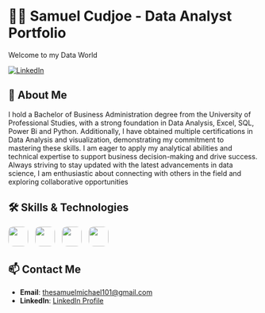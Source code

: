 # 👨‍💼 Samuel Cudjoe - Data Analyst Portfolio

Welcome to my Data World

[![LinkedIn](https://img.shields.io/badge/LinkedIn-0A66C2?style=for-the-badge&logo=linkedin&logoColor=white)](https://www.linkedin.com/in/samuelcudjoe)


## 💼 About Me

I hold a Bachelor of Business Administration degree from the University of Professional Studies, with a strong foundation in Data Analysis, Excel, SQL, Power Bi and Python. Additionally, I have obtained multiple certifications in Data Analysis and visualization, demonstrating my commitment to mastering these skills. I am eager to apply my analytical abilities and technical expertise to support business decision-making and drive success. Always striving to stay updated with the latest advancements in data science, I am enthusiastic about connecting with others in the field and exploring collaborative opportunities


## 🛠️ Skills & Technologies

<div>
  <img src="https://img.shields.io/badge/Excel-217346?style=for-the-badge&logo=microsoft-excel&logoColor=white" height="40" style="border-radius: 10px; margin-right: 10px;" />
  <img src="https://img.shields.io/badge/SQL-CC2927?style=for-the-badge&logo=Microsoft-SQL-Server&logoColor=white" height="40" style="border-radius: 10px; margin-right: 10px;" />
  <img src="https://img.shields.io/badge/Python-3776AB?style=for-the-badge&logo=python&logoColor=white" height="40" style="border-radius: 10px; margin-right: 10px;" />
  <img src="https://img.shields.io/badge/PowerBI-F2C811?style=for-the-badge&logo=Power%20BI&logoColor=black" height="40" style="border-radius: 10px;" />
</div>


## 📫 Contact Me

- **Email**: [thesamuelmichael101@gmail.com](mailto:thesamuelmichael101@gmail.com)
- **LinkedIn**: [LinkedIn Profile](https://www.linkedin.com)
